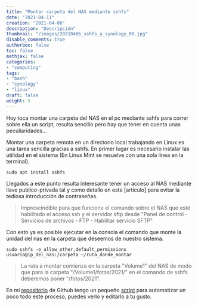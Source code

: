 ```yaml
---
title: "Montar carpeta del NAS mediante sshfs"
date: "2021-04-11"
creation: "2021-04-06"
description: "Descripción"
thumbnail: "/images/20210406_sshfs_a_synology_00.jpg"
disable_comments: true
authorbox: false
toc: false
mathjax: false
categories:
- "computing"
tags:
- "bash"
- "synology"
- "linux"
draft: false
weight: 5
---
```

Hoy toca montar una carpeta del NAS en el pc mediante sshfs para correr sobre ella un script, resulta sencillo pero hay que tener en cuenta unas peculiaridades...
<!--more-->

Montar una carpeta remota en un directorio local trabajando en Linux es una tarea sencilla gracias a sshfs. En primer lugar es necesario instalar las utilidad en el sistema (En Linux Mint se resuelve con una sola línea en la terminal).

```
sudo apt install sshfs
```

Llegados a este punto resulta interesante tener un acceso al NAS mediante llave publico-privada tal y como detallo en este [artículo] para evitar la tediosa introducción de contraseñas.

> Imprescindible para que funcione el comando sobre el NAS que esté habilitado el acceso ssh y el servidor sftp desde "Panel de control - Servicios de archivos - FTP - Habilitar servicio SFTP"

Con esto ya es posible ejecutar en la consola el comando que monte la unidad del nas en la carpeta que deseemos de nuestro sistema.

```
sudo sshfs -o allow_other,default_permissions usuario@ip_del_nas:/carpeta ~/ruta_donde_montar

```

> La ruta a montar comienza en la carpeta "Volume1" del NAS de modo que para la carpeta "/Volume1/fotos/2021/" en el comando de sshfs deberemos poner "/fotos/2021".

En mi [repositorio] de Github tengo un pequeño [script] para automatizar un poco todo este proceso, puedes verlo y editarlo a tu gusto.

[articulo]: https://sherblog.pro/copiar-ssh-key-desde-synology/
[repositorio]: https://github.com/sherlockes/SherloScripts
[script]: https://github.com/sherlockes/SherloScripts/blob/master/bash/host.sh

[image-01]: /images/20210406_sshfs_a_synology_01.jpg
